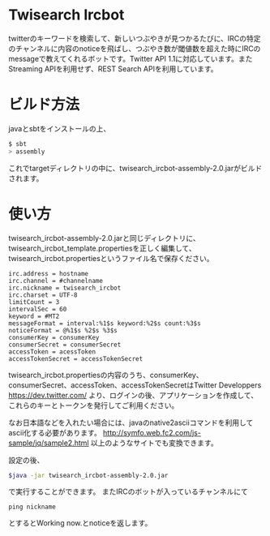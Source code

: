 # Twisearch Ircbot
twitterのキーワードを検索して、新しいつぶやきが見つかるたびに、IRCの特定のチャンネルに内容のnoticeを飛ばし、つぶやき数が閾値数を超えた時にIRCのmessageで教えてくれるボットです。Twitter API 1.1に対応しています。またStreaming APIを利用せず、REST Search APIを利用しています。

# ビルド方法
javaとsbtをインストールの上、

```sh
$ sbt
> assembly
```
これでtargetディレクトリの中に、twisearch_ircbot-assembly-2.0.jarがビルドされます。

# 使い方
twisearch_ircbot-assembly-2.0.jarと同じディレクトリに、
twisearch_ircbot_template.propertiesを正しく編集して、
twisearch_ircbot.propertiesというファイル名で保存ください。

```properties
irc.address = hostname
irc.channel = #channelname
irc.nickname = twisearch_ircbot
irc.charset = UTF-8
limitCount = 3
intervalSec = 60
keyword = #MT2
messageFormat = interval:%1$s keyword:%2$s count:%3$s
noticeFormat = @%1$s %2$s %3$s
consumerKey = consumerKey
consumerSecret = consumerSecret
accessToken = acessToken
accessTokenSecret = accessTokenSecret
```

twisearch_ircbot.propertiesの内容のうち、consumerKey、consumerSecret、accessToken、accessTokenSecretはTwitter Developpers https://dev.twitter.com/ より、ログインの後、アプリケーションを作成して、これらのキーとトークンを発行してご利用ください。

なお日本語などを入れたい場合には、javaのnative2asciiコマンドを利用してascii化する必要があります。
http://symfo.web.fc2.com/js-sample/jq/sample2.html
以上のようなサイトでも変換できます。

設定の後、

```sh
$java -jar twisearch_ircbot-assembly-2.0.jar
```

で実行することができます。
またIRCのボットが入っているチャンネルにて
```
ping nickname
```
とするとWorking now.とnoticeを返します。

